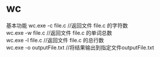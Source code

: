 # wc
基本功能
wc.exe -c file.c     //返回文件 file.c 的字符数</br> 
wc.exe -w file.c     //返回文件 file.c 的单词总数</br> 
wc.exe -l file.c     //返回文件 file.c 的总行数</br> 
wc.exe -o outputFile.txt     //将结果输出到指定文件outputFile.txt
